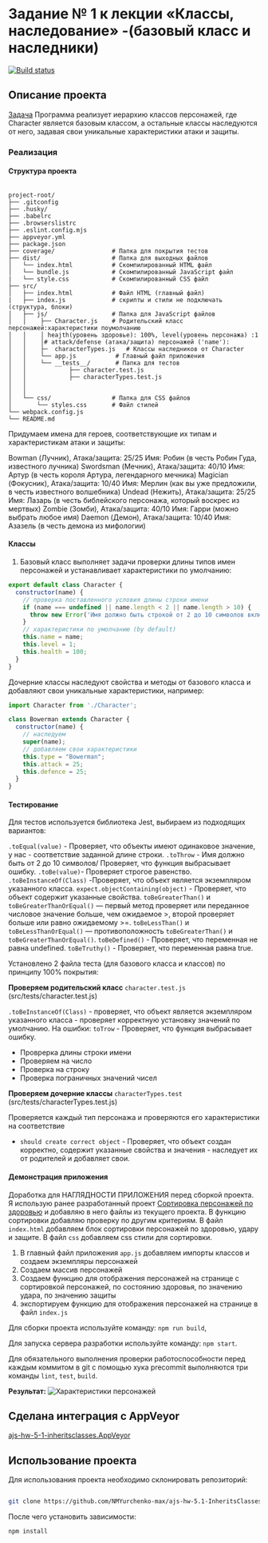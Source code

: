 # Задание № 1 к лекции «Классы, наследование» -(базовый класс и наследники)

[![Build status](https://ci.appveyor.com/api/projects/status/hvsrlse5oykj4mjw?svg=true)](https://ci.appveyor.com/project/NMYurchenko-max/ajs-hw-5-1-inheritsclasses)

## Описание проекта

[Задача](https://github.com/netology-code/ajs-homeworks/blob/ajs8/oop/README.md)
Программа реализует иерархию классов персонажей, где Character является базовым классом, а остальные классы наследуются от него, задавая свои уникальные характеристики атаки и защиты.

### Реализация

#### Структура проекта

```plaintext

project-root/
├── .gitconfig
├── .husky/
├── .babelrc
├── .browserslistrc
├── .eslint.config.mjs
├── appveyor.yml
├── package.json
├── coverage/                # Папка для покрытия тестов
├── dist/                    # Папка для выходных файлов
│   └── index.html           # Скомпилированный HTML файл
│   └── bundle.js            # Скомпилированный JavaScript файл
|   └── style.css            # Скомпилированный CSS файл
├── src/
│   ├── index.html           # Файл HTML (главный файл)
|   ├── index.js             # скрипты и стили не подключать (структура, блоки)
│   ├── js/                  # Папка для JavaScript файлов 
│   │    ├── Character.js    # Родительский класс персонажей:характеристики поумолчанию
│   │    │ heajth(уровень здоровье): 100%, level(уровень персонажа) :1
│   │    │# attack/defense (атака/защита) персонажей ('name'):
│   │    ├─  characterTypes.js   # Классы наследников от Character
│   │    └── app.js           # Главный файл приложения 
│   │    └── __tests__/       # Папка для тестов
│   │            ├── сharacter.test.js
│   │            ├── characterTypes.test.js
│   │            
│   │
│   └── css/                 # Папка для CSS файлов
│       └── styles.css       # Файл стилей
└── webpack.config.js
└── README.md
```

Придумаем имена для героев, соответствующие их типам и характеристикам атаки и защиты:

Bowman (Лучник), Атака/защита: 25/25
Имя: Робин (в честь Робин Гуда, известного лучника)
Swordsman (Мечник), Атака/защита: 40/10
Имя: Артур (в честь короля Артура, легендарного мечника)
Magician (Фокусник), Атака/защита: 10/40
Имя: Мерлин (как вы уже предложили, в честь известного волшебника)
Undead (Нежить), Атака/защита: 25/25
Имя: Лазарь (в честь библейского персонажа, который воскрес из мертвых)
Zombie (Зомби), Атака/защита: 40/10
Имя: Гарри (можно выбрать любое имя)
Daemon (Демон), Атака/защита: 10/40
Имя: Азазель (в честь демона из мифологии)

#### Классы

1. Базовый класс выполняет задачи проверки длины типов имен персонажей и устанавливает характеристики по умолчанию:

```js
export default class Character {
  constructor(name) {
    // проверка поставленного условия длины строки имени
    if (name === undefined || name.length < 2 || name.length > 10) {
      throw new Error('Имя должно быть строкой от 2 до 10 символов включительно');
    } 
    // характеристики по умолчанию (by default)
    this.name = name;
    this.level = 1;
    this.health = 100;
  }
}
```

Дочерние классы наследуют свойства и методы от базового класса и добавляют свои уникальные характеристики, например:

```js
import Character from './Character';

class Bowerman extends Character {
  constructor(name) {
    // наследуем
    super(name); 
    // добавляем свои характеристики
    this.type = "Bowerman";
    this.attack = 25; 
    this.defence = 25;
  }
}
```

#### Тестирование

Для тестов используется библиотека Jest, выбираем из подходящих вариантов:

`.toEqual(value)` - Проверяет, что объекты имеют одинаковое значение, у нас - соответствие заданной длине строки.
`.toThrow` - Имя должно быть от 2 до 10 символов/ Проверяет, что функция выбрасывает ошибку.
`.toBe(value)`- Проверяет строгое равенство.
`.toBeInstanceOf(Class)` -Проверяет, что объект является экземпляром указанного класса.
`expect.objectContaining(object)` - Проверяет, что объект содержит указанные свойства.
`toBeGreaterThan()` и `toBeGreaterThanOrEqual()` — первый метод проверяет или переданное числовое значение больше, чем ожидаемое >, второй проверяет больше или равно ожидаемому >=.
`toBeLessThan()` и `toBeLessThanOrEqual()` — противоположность `toBeGreaterThan()` и `toBeGreaterThanOrEqual()`.
`toBeDefined()` - Проверяет, что переменная не равна undefined.
`toBeTruthy()` - Проверяет, что переменная равна true.

Установлено 2 файла теста (для базового класса и классов) по принципу 100% покрытия:

**Проверяем родительский класс** `character.test.js`
(src/tests/character.test.js)

`.toBeInstanceOf(Class)` - проверяет, что объект является экземпляром указанного класса - проверяет корректную установку значений по умолчанию.
На ошибки: `toTrow` - Проверяет, что функция выбрасывает ошибку.

- Проврерка длины строки имени
- Проверяем на число
- Проверка на строку
- Проверка пограничных значений чисел

**Проверяем дочерние классы** `characterTypes.test`
(src/tests/characterTypes.test.js)

Проверяется каждый тип персонажа и проверяются его характеристики на соответствие

- `should create correct object` - Проверяет, что объект создан корректно, содержит указанные свойства и значения - наследует их от родителей и добавляет свои.

#### Демонстрация приложения

Доработка для НАГЛЯДНОСТИ ПРИЛОЖЕНИЯ перед сборкой проекта.
Я использую ранее разработанный проект
[Сортировка персонажей по здоровью](https://github.com/NMYurchenko-max/ajs-hw-3.2-matchers)
и добавляю в него файлы из текущего проекта. В функцию сортировки добавляю проверку по другим критериям.
В файл `index.html` добавляем блок сортировки персонажей по здоровью, удару и защите.
В файл `css` добавляем css стили для сортировки.

1. В главный файл приложения `app.js` добавляем импорты классов и создаем экземпляры персонажей
2. Создаем массив персонажей
3. Создаем функцию для отображения персонажей на странице
   с сортировкой персонажей, по состоянию здоровья, по значению удара, по значению защиты
4. экспортируем функцию для отображения персонажей на странице в файл `index.js`

Для сборки проекта используйте команду: `npm run build`,

Для запуска сервера разработки используйте команду: `npm start`.

Для обязательного выполнения проверки работоспособности перед каждым коммитом в git с помощью хука precommit выполняются три команды `lint`, `test`, `build`.

**Результат:**
![Характеристики персонажей](image.png)

## Сделана интеграция с AppVeyor

[ajs-hw-5-1-inheritsclasses.AppVeyor](https://ci.appveyor.com/project/NMYurchenko-max/ajs-hw-5-1-inheritsclasses)

## Использование проекта

Для использования проекта необходимо склонировать репозиторий:

```bash

git clone https://github.com/NMYurchenko-max/ajs-hw-5.1-InheritsClasses.git
```

После чего установить зависимости:

```bash
npm install
```
